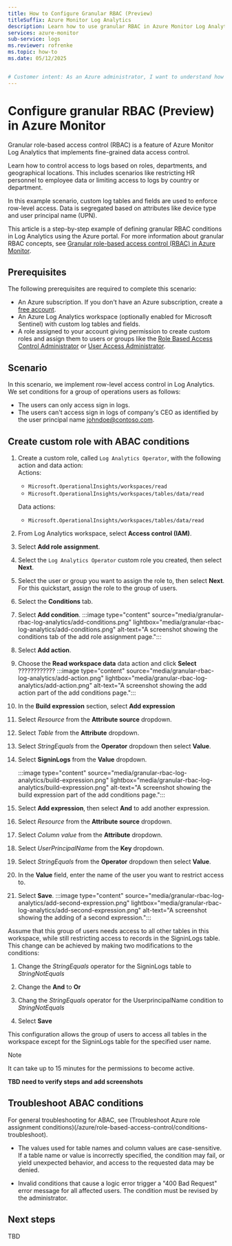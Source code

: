 ```yaml
---
title: How to Configure Granular RBAC (Preview)
titleSuffix: Azure Monitor Log Analytics
description: Learn how to use granular RBAC in Azure Monitor Log Analytics including a step-by-step example of configuring row-level access.
services: azure-monitor
sub-service: logs
ms.reviewer: rofrenke
ms.topic: how-to
ms.date: 05/12/2025


# Customer intent: As an Azure administrator, I want to understand how to use granular RBAC in Log Analytics for the use case scenario of separating custom log table access at the row level.
---
```


# Configure granular RBAC (Preview) in Azure Monitor

Granular role-based access control (RBAC) is a feature of Azure Monitor Log Analytics that implements fine-grained data access control. 

Learn how to control access to logs based on roles, departments, and geographical locations. This includes scenarios like restricting HR personnel to employee data or limiting access to logs by country or department. 

In this example scenario, custom log tables and fields are used to enforce row-level access. Data is segregated based on attributes like device type and user principal name (UPN).

This article is a step-by-step example of defining granular RBAC conditions in Log Analytics using the Azure portal. For more information about granular RBAC concepts, see [Granular role-based access control (RBAC) in Azure Monitor](granular-rbac-log-analytics.md).

## Prerequisites

The following prerequisites are required to complete this scenario:

- An Azure subscription. If you don't have an Azure subscription, create a [free account](https://azure.microsoft.com/free/).
- An Azure Log Analytics workspace (optionally enabled for Microsoft Sentinel) with custom log tables and fields.
- A role assigned to your account giving permission to create custom roles and assign them to users or groups like the [Role Based Access Control Administrator](/azure/role-based-access-control/built-in-roles/#role-based-access-control-administrator) or [User Access Administrator](/azure/role-based-access-control/built-in-roles/privileged#user-access-administrator).

## Scenario

In this scenario, we implement row-level access control in Log Analytics. We set conditions for a group of operations users as follows:
- The users can only access sign in logs.
- The users can't access sign in logs of company's CEO as identified by the user principal name johndoe@contoso.com.

## Create custom role with ABAC conditions

1. Create a custom role, called `Log Analytics Operator`, with the following action and data action:  
   Actions:
    - `Microsoft.OperationalInsights/workspaces/read`
    - `Microsoft.OperationalInsights/workspaces/tables/data/read`
    
    Data actions:
    - `Microsoft.OperationalInsights/workspaces/tables/data/read`
 
1. From Log Analytics workspace, select **Access control (IAM)**.

1. Select **Add role assignment**.
1. Select the  `Log Analytics Operator` custom role you created, then select **Next**.
1. Select the user or group you want to assign the role to, then select **Next**. For this quickstart, assign the role to the group of users.
1. Select the **Conditions** tab.
1. Select **Add condition**.
      :::image type="content" source="media/granular-rbac-log-analytics/add-conditions.png" lightbox="media/granular-rbac-log-analytics/add-conditions.png" alt-text="A screenshot showing the conditions tab of the add role assignment page.":::
 
1. Select **Add action**.
1. Choose the **Read workspace data** data action and click **Select**  ????????????
     :::image type="content" source="media/granular-rbac-log-analytics/add-action.png" lightbox="media/granular-rbac-log-analytics/add-action.png" alt-text="A screenshot showing the add action part of the add conditions page.":::
1. In the **Build expression** section, select **Add expression**
1. Select *Resource* from the **Attribute source** dropdown.
1. Select *Table* from the **Attribute** dropdown.
1. Select *StringEquals* from the **Operator** dropdown then select **Value**.
1. Select **SigninLogs** from the **Value** dropdown.

    :::image type="content" source="media/granular-rbac-log-analytics/build-expression.png" lightbox="media/granular-rbac-log-analytics/build-expression.png" alt-text="A screenshot showing the build expression part of the add conditions page.":::

1. Select **Add expression**, then select **And** to add another expression.
1. Select *Resource* from the **Attribute source** dropdown.
1. Select *Column value* from the **Attribute** dropdown.
1. Select *UserPrincipalName* from the **Key** dropdown. 
1. Select *StringEquals* from the **Operator** dropdown then select **Value**.
1. In the **Value** field, enter the name of the user you want to restrict access to. 
1. Select **Save**. 
   :::image type="content" source="media/granular-rbac-log-analytics/add-second-expression.png" lightbox="media/granular-rbac-log-analytics/add-second-expression.png" alt-text="A screenshot showing the adding of a second expression.":::
 

Assume that this group of users needs access to all other tables in this workspace, while still restricting access to records in the SigninLogs table. This change can be achieved by making two modifications to the conditions: 

1. Change the *StringEquals* operator for the SigninLogs table to *StringNotEquals*

1. Change the **And** to **Or**
1. Chang the *StringEquals* operator for the UserprincipalName condition to *StringNotEquals*
1. Select **Save**

This configuration allows the group of users to access all tables in the workspace except for the SigninLogs table for the specified user name.


> [!NOTE]
> It can take up to 15 minutes for the permissions to become active.


**TBD need to verify steps and add screenshots**

## Troubleshoot ABAC conditions

For general troubleshooting for ABAC, see (Troubleshoot Azure role assignment conditions)(/azure/role-based-access-control/conditions-troubleshoot).

*    The values used for table names and column values are case-sensitive. If a table name or value is incorrectly specified, the condition may fail, or yield unexpected behavior, and access to the requested data may be denied.

*    Invalid conditions that cause a logic error trigger a "400 Bad Request" error message for all affected users. The condition must be revised by the administrator.

## Next steps
TBD